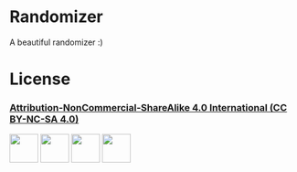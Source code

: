 # Randomizer

A beautiful randomizer :)

# License 

### [Attribution-NonCommercial-ShareAlike 4.0 International (CC BY-NC-SA 4.0)](https://creativecommons.org/licenses/by-nc-sa/4.0/)
<img src="https://creativecommons.org/images/deed/cc-logo.jpg" width="50" height="50"/> 
<img src="https://creativecommons.org/images/deed/attribution_icon_blue_x2.png" width="50" height="50"/> 
<img src="https://creativecommons.org/images/deed/nc_blue_x2.png" width="50" height="50"/> 
<img src="https://creativecommons.org/images/deed/sa_blue_x2.png" width="50" height="50"/>